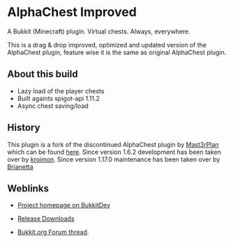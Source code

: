 # AlphaChest Improved #
A Bukkit (Minecraft) plugin. Virtual chests. Always, everywhere.

This is a drag & drop improved, optimized and updated version of the AlphaChest plugin, feature wise it is the same as original AlphaChest plugin.

## About this build
- Lazy load of the player chests
- Built againts spigot-api 1.11.2
- Async chest saving/load

## History ##
This plugin is a fork of the discontinued AlphaChest plugin by [Mast3rPlan](http://forums.bukkit.org/members/mast3rplan.383/) which can be found [here](http://forums.bukkit.org/threads/4408/).
Since version 1.6.2 development has been taken over by [kroimon](http://forums.bukkit.org/members/kroimon.24975/).
Since version 1.17.0 maintenance has been taken over by [Brianetta](http://dev.bukkit.org/profiles/Brianetta/)

## Weblinks ###

* [Project homepage on BukkitDev](http://dev.bukkit.org/server-mods/alphachest/)

* [Release Downloads](http://dev.bukkit.org/server-mods/alphachest/files/)

* [Bukkit.org Forum thread](http://forums.bukkit.org/threads/17296/).
 
